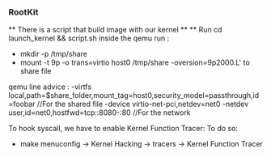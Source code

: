 ### RootKit

** There is a script that build image with our kernel **
** Run cd launch_kernel && script.sh
inside the qemu run :
- mkdir -p /tmp/share
- mount -t 9p -o trans=virtio host0 /tmp/share -oversion=9p2000.L' to share file

qemu line advice :
-virtfs local,path=$share_folder,mount_tag=host0,security_model=passthrough,id=foobar //For the shared file
-device virtio-net-pci,netdev=net0 -netdev user,id=net0,hostfwd=tcp::8080-:80 //For the network

To hook syscall, we have to enable Kernel Function Tracer:
To do so:
- make menuconfig -> Kernel Hacking -> tracers -> Kernel Function Tracer
